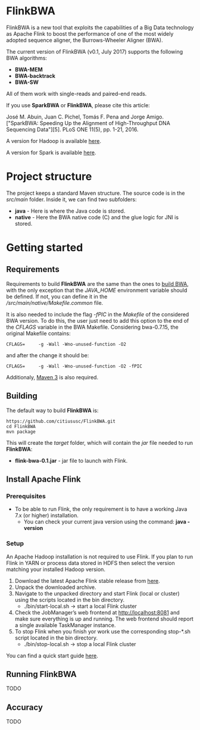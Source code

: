 # FlinkBWA
FlinkBWA is a new tool that exploits the capabilities of a Big Data technology as Apache Flink to boost the performance of one of the most widely adopted sequence aligner, the Burrows-Wheeler Aligner (BWA).

The current version of FlinkBWA (v0.1, July 2017) supports the following BWA algorithms:

* **BWA-MEM**
* **BWA-backtrack**
* **BWA-SW**

All of them work with single-reads and paired-end reads.

If you use **SparkBWA** or **FlinkBWA**, please cite this article:

José M. Abuin, Juan C. Pichel, Tomás F. Pena and Jorge Amigo. ["SparkBWA: Speeding Up the Alignment of High-Throughput DNA Sequencing Data"][5]. PLoS ONE 11(5), pp. 1-21, 2016.

A version for Hadoop is available [here](https://github.com/citiususc/BigBWA).

A version for Spark is available [here](https://github.com/citiususc/SparkBWA).


# Project structure
The project keeps a standard Maven structure. The source code is in the *src/main* folder. Inside it, we can find two subfolders:

* **java** - Here is where the Java code is stored.
* **native** - Here the BWA native code (C) and the glue logic for JNI is stored.

# Getting started

## Requirements
Requirements to build **FlinkBWA** are the same than the ones to [build BWA](https://github.com/lh3/bwa/blob/master/README.md), with the only exception that the *JAVA_HOME* environment variable should be defined. If not, you can define it in the */src/main/native/Makefile.common* file. 

It is also needed to include the flag *-fPIC* in the *Makefile* of the considered BWA version. To do this, the user just need to add this option to the end of the *CFLAGS* variable in the BWA Makefile. Considering bwa-0.7.15, the original Makefile contains:

	CFLAGS=		-g -Wall -Wno-unused-function -O2

and after the change it should be:

	CFLAGS=		-g -Wall -Wno-unused-function -O2 -fPIC

Additionaly, [Maven 3](https://maven.apache.org/install.html) is also required.

## Building
The default way to build **FlinkBWA** is:

	https://github.com/citiususc/FlinkBWA.git
	cd FlinkBWA
	mvn package

This will create the *target* folder, which will contain the *jar* file needed to run **FlinkBWA**:

* **flink-bwa-0.1.jar** - jar file to launch with Flink.

## Install Apache Flink

### Prerequisites
* To be able to run Flink, the only requirement is to have a working Java 7.x (or higher) installation.
    * You can check your current java version using the command: **java -version**

### Setup
An Apache Hadoop installation is not required to use Flink. If you plan to run Flink in YARN or process data stored in HDFS then select the version matching your installed Hadoop version.

1. Download the latest Apache Flink stable release from [here](https://flink.apache.org/downloads.html).
2. Unpack the downloaded archive.
3. Navigate to the unpacked directory and start Flink (local or cluster) using the scripts located in the bin directory.
    * ./bin/start-local.sh -> start a local Flink cluster
4. Check the JobManager’s web frontend at [http://localhost:8081](http://localhost:8081) and make sure everything is up and running. The web frontend should report a single available TaskManager instance.
5. To stop Flink when you finish yor work use the corresponding stop-*.sh script located in the bin directory.
    * ./bin/stop-local.sh -> stop a local Flink cluster

You can find a quick start guide [here](https://ci.apache.org/projects/flink/flink-docs-release-1.3/quickstart/setup_quickstart.html).

## Running FlinkBWA

TODO

## Accuracy

TODO
